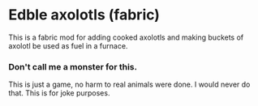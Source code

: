 # Edble axolotls (fabric)
This is a fabric mod for adding cooked axolotls and making buckets of axolotl be used as fuel in a furnace.

### Don't call me a monster for this.
This is just a game, no harm to real animals were done. I would never do that. This is for joke purposes.
